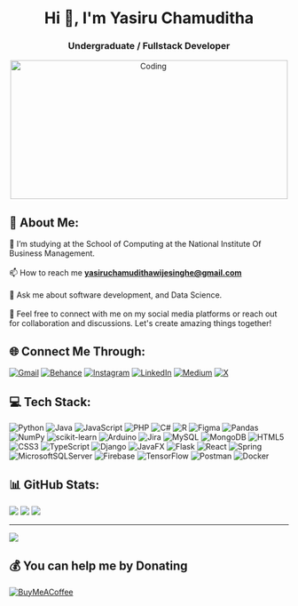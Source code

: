 <h1 align="center">Hi 👋, I'm Yasiru Chamuditha</h1>
<h3 align="center">Undergraduate / Fullstack Developer</h3>
<div align="center">
  <img align="center" alt="Coding" width="500px" height="250px" src="https://www.codecorners.com/wp-content/uploads/2018/05/senior-front-end-developer-openings-1.gif">
</div>

## 💫 About Me:
🔭  I’m studying at the School of Computing at the National Institute Of Business Management.<br><br>📫 How to reach me **yasiruchamudithawijesinghe@gmail.com**<br><br>💬 Ask me about software development, and Data Science.<br><br>🌱 Feel free to connect with me on my social media platforms or reach out for collaboration and discussions. Let's create amazing things together!<be>


## 🌐 Connect Me Through:
[![Gmail](https://img.shields.io/badge/Gmail-D14836?logo=gmail&logoColor=white)](mailto:yasiruchamudithawijesinghe@gmail.com)
[![Behance](https://img.shields.io/badge/Behance-1769ff?logo=behance&logoColor=white)](https://behance.net/yasiruchamuditha) 
[![Instagram](https://img.shields.io/badge/Instagram-%23E4405F.svg?logo=Instagram&logoColor=white)](https://instagram.com/yasiru_chamuditha) 
[![LinkedIn](https://img.shields.io/badge/LinkedIn-%230077B5.svg?logo=linkedin&logoColor=white)](https://linkedin.com/in/yasiru-chamuditha) 
[![Medium](https://img.shields.io/badge/Medium-12100E?logo=medium&logoColor=white)](https://medium.com/@@yasiruchamuditha) 
[![X](https://img.shields.io/badge/X-black.svg?logo=X&logoColor=white)](https://x.com/yasiru_99)


## 💻 Tech Stack:
![Python](https://img.shields.io/badge/python-3670A0?style=plastic&logo=python&logoColor=ffdd54) ![Java](https://img.shields.io/badge/java-%23ED8B00.svg?style=plastic&logo=openjdk&logoColor=white) ![JavaScript](https://img.shields.io/badge/javascript-%23323330.svg?style=plastic&logo=javascript&logoColor=%23F7DF1E) ![PHP](https://img.shields.io/badge/php-%23777BB4.svg?style=plastic&logo=php&logoColor=white) ![C#](https://img.shields.io/badge/c%23-%23239120.svg?style=plastic&logo=csharp&logoColor=white) ![R](https://img.shields.io/badge/r-%23276DC3.svg?style=plastic&logo=r&logoColor=white) ![Figma](https://img.shields.io/badge/figma-%23F24E1E.svg?style=plastic&logo=figma&logoColor=white) ![Pandas](https://img.shields.io/badge/pandas-%23150458.svg?style=plastic&logo=pandas&logoColor=white) ![NumPy](https://img.shields.io/badge/numpy-%23013243.svg?style=plastic&logo=numpy&logoColor=white) ![scikit-learn](https://img.shields.io/badge/scikit--learn-%23F7931E.svg?style=plastic&logo=scikit-learn&logoColor=white) ![Arduino](https://img.shields.io/badge/-Arduino-00979D?style=plastic&logo=Arduino&logoColor=white) ![Jira](https://img.shields.io/badge/jira-%230A0FFF.svg?style=plastic&logo=jira&logoColor=white) ![MySQL](https://img.shields.io/badge/mysql-4479A1.svg?style=plastic&logo=mysql&logoColor=white) ![MongoDB](https://img.shields.io/badge/MongoDB-%234ea94b.svg?style=plastic&logo=mongodb&logoColor=white) ![HTML5](https://img.shields.io/badge/html5-%23E34F26.svg?style=plastic&logo=html5&logoColor=white) ![CSS3](https://img.shields.io/badge/css3-%231572B6.svg?style=plastic&logo=css3&logoColor=white) ![TypeScript](https://img.shields.io/badge/typescript-%23007ACC.svg?style=plastic&logo=typescript&logoColor=white) ![Django](https://img.shields.io/badge/django-%23092E20.svg?style=plastic&logo=django&logoColor=white) ![JavaFX](https://img.shields.io/badge/javafx-%23FF0000.svg?style=plastic&logo=javafx&logoColor=white) ![Flask](https://img.shields.io/badge/flask-%23000.svg?style=plastic&logo=flask&logoColor=white) ![React](https://img.shields.io/badge/react-%2320232a.svg?style=plastic&logo=react&logoColor=%2361DAFB) ![Spring](https://img.shields.io/badge/spring-%236DB33F.svg?style=plastic&logo=spring&logoColor=white) ![MicrosoftSQLServer](https://img.shields.io/badge/Microsoft%20SQL%20Server-CC2927?style=plastic&logo=microsoft%20sql%20server&logoColor=white) ![Firebase](https://img.shields.io/badge/firebase-a08021?style=plastic&logo=firebase&logoColor=ffcd34) ![TensorFlow](https://img.shields.io/badge/TensorFlow-%23FF6F00.svg?style=plastic&logo=TensorFlow&logoColor=white) ![Postman](https://img.shields.io/badge/Postman-FF6C37?style=plastic&logo=postman&logoColor=white) ![Docker](https://img.shields.io/badge/docker-%230db7ed.svg?style=plastic&logo=docker&logoColor=white)

## 📊 GitHub Stats:
![](https://github-readme-stats.vercel.app/api?username=yasiruchamuditha&theme=dark&hide_border=false&include_all_commits=false&count_private=false)
![](https://github-readme-streak-stats.herokuapp.com/?user=yasiruchamuditha&theme=dark&hide_border=false)
![](https://github-readme-stats.vercel.app/api/top-langs/?username=yasiruchamuditha&theme=dark&hide_border=false&include_all_commits=true&count_private=true&layout=compact)


---
[![](https://visitcount.itsvg.in/api?id=yasiruchamuditha&icon=0&color=0)](https://visitcount.itsvg.in)

  ## 💰 You can help me by Donating
  [![BuyMeACoffee](https://img.shields.io/badge/Buy%20Me%20a%20Coffee-ffdd00?style=for-the-badge&logo=buy-me-a-coffee&logoColor=black)](https://buymeacoffee.com/yasiruchamuditha                ) 

  
<!-- Proudly created with GPRM ( https://gprm.itsvg.in ) -->
